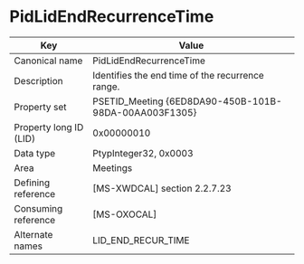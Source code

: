 # PidLidEndRecurrenceTime

| Key | Value |
|---|---|
| Canonical name | PidLidEndRecurrenceTime |
| Description | Identifies the end time of the recurrence range. |
| Property set | PSETID_Meeting {6ED8DA90-450B-101B-98DA-00AA003F1305} |
| Property long ID (LID) | 0x00000010 |
| Data type | PtypInteger32, 0x0003 |
| Area | Meetings |
| Defining reference | [MS-XWDCAL] section 2.2.7.23 |
| Consuming reference | [MS-OXOCAL] |
| Alternate names | LID_END_RECUR_TIME |
